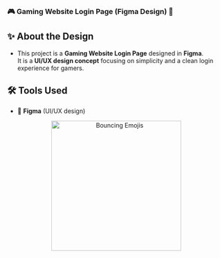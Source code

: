 ### 🎮 Gaming Website Login Page (Figma Design) 🎨

## ✨ About the Design
- This project is a **Gaming Website Login Page** designed in **Figma**.  
It is a **UI/UX design concept** focusing on simplicity and a clean login experience for gamers.

## 🛠️ Tools Used  
- 🎨 **Figma** (UI/UX design)  


<p align="center">
  <img src="https://raw.githubusercontent.com/rohit19060/rohit19060/master/bounce.gif" width="300px" alt="Bouncing Emojis"/>
</p>
